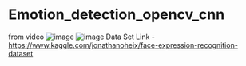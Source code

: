 # Emotion_detection_opencv_cnn

from video
![image](https://github.com/Arti-1196/Emotion_detection_opencv_cnn/assets/79993960/f8b7b77c-c51f-4437-bba7-4ccbe79a8b3a)
![image](https://github.com/Arti-1196/Emotion_detection_opencv_cnn/assets/79993960/61794470-1012-4e4a-aeb8-1ea45bd5dc84)
Data Set Link - https://www.kaggle.com/jonathanoheix/face-expression-recognition-dataset
